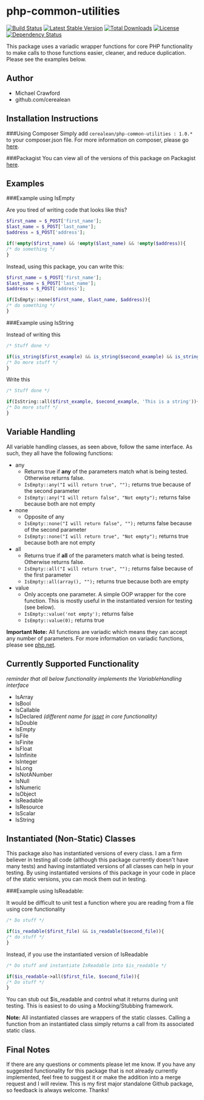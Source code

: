 php-common-utilities
====================

[![Build Status](https://travis-ci.org/cerealean/php-common-utilities.svg?branch=master)](https://travis-ci.org/cerealean/php-common-utilities) [![Latest Stable Version](https://poser.pugx.org/cerealean/php-common-utilities/v/stable.svg)](https://packagist.org/packages/cerealean/php-common-utilities) [![Total Downloads](https://poser.pugx.org/cerealean/php-common-utilities/downloads.svg)](https://packagist.org/packages/cerealean/php-common-utilities) [![License](https://poser.pugx.org/cerealean/php-common-utilities/license.svg)](https://packagist.org/packages/cerealean/php-common-utilities)
[![Dependency Status](https://www.versioneye.com/user/projects/54ecf43b78b4605a75000011/badge.svg?style=flat)](https://www.versioneye.com/user/projects/54ecf43b78b4605a75000011)

This package uses a variadic wrapper functions for core PHP functionality to make calls to those functions easier, cleaner, and reduce duplication. Please see the examples below.

Author
------
- Michael Crawford
- github.com/cerealean

Installation Instructions
-------------------------

###Using Composer
Simply add `cerealean/php-common-utilities : 1.0.*` to your composer.json file. For more information on composer, please go [here](https://getcomposer.org/).

###Packagist
You can view all of the versions of this package on Packagist [here](https://packagist.org/packages/cerealean/php-common-utilities).

Examples
--------

###Example using IsEmpty

Are you tired of writing code that looks like this?

```php
$first_name = $_POST['first_name'];
$last_name = $_POST['last_name'];
$address = $_POST['address'];

if(!empty($first_name) && !empty($last_name) && !empty($address)){
/* do something */
}
```

Instead, using this package, you can write this:

```php
$first_name = $_POST['first_name'];
$last_name = $_POST['last_name'];
$address = $_POST['address'];

if(IsEmpty::none($first_name, $last_name, $address)){
/* do something */
}
```

###Example using IsString

Instead of writing this

```php
/* Stuff done */

if(is_string($first_example) && is_string($second_example) && is_string('This is a string')){
/* Do more stuff */
}
```

Write this

```php
/* Stuff done */

if(IsString::all($first_example, $second_example, 'This is a string')){
/* Do more stuff */
}
```

Variable Handling
-----------------

All variable handling classes, as seen above, follow the same interface. As such, they all have the following functions:
 
 - any
     - Returns true if **any** of the parameters match what is being tested. Otherwise returns false.
     - `IsEmpty::any("I will return true", "");` returns true because of the second parameter
     - `IsEmpty::any("I will return false", "Not empty");` returns false because both are not empty
 - none
     - Opposite of any
     - `IsEmpty::none("I will return false", "");` returns false because of the second parameter
     - `IsEmpty::none("I will return true", "Not empty");` returns true because both are not empty
 - all
     - Returns true if **all** of the parameters match what is being tested. Otherwise returns false.
     - `IsEmpty::all("I will return true", "");` returns false because of the first parameter
     - `IsEmpty::all(array(), "");` returns true because both are empty
 - value
     - Only accepts one parameter. A simple OOP wrapper for the core function. This is mostly useful in the instantiated version for testing (see below).
     - `IsEmpty::value('not empty');` returns false
     - `IsEmpty::value(0);` returns true
     
**Important Note:** All functions are variadic which means they can accept any number of parameters. For more information on variadic functions, please see [php.net](http://php.net/manual/en/functions.arguments.php#functions.variable-arg-list).

Currently Supported Functionality
----------------------------------
*reminder that all below functionality implements the VariableHandling interface*

- IsArray
- IsBool
- IsCallable
- IsDeclared *(different name for [isset](http://php.net/manual/en/function.isset.php) in core functionality)*
- IsDouble
- IsEmpty
- IsFile
- IsFinite
- IsFloat
- IsInfinite
- IsInteger
- IsLong
- IsNotANumber
- IsNull
- IsNumeric
- IsObject
- IsReadable
- IsResource
- IsScalar
- IsString

Instantiated (Non-Static) Classes
---------------------------------

This package also has instantiated versions of every class. I am a firm believer in testing all code (although this package currently doesn't have many tests) 
and having instantiated versions of all classes can help in your testing. By using instantiated versions of this package in your code in place of the static 
versions, you can mock them out in testing.

###Example using IsReadable:

It would be difficult to unit test a function where you are reading from a file using core functionality

```php
/* Do stuff */

if(is_readable($first_file) && is_readable($second_file)){
/* do stuff */
}
```

Instead, if you use the instantiated version of IsReadable

```php
/* Do stuff and instantiate IsReadable into $is_readable */

if($is_readable->all($first_file, $second_file)){
/* Do stuff */
}
```

You can stub out $is_readable and control what it returns during unit testing. This is easiest to do using a Mocking/Stubbing framework.

**Note:** All instantiated classes are wrappers of the static classes. Calling a function from an instantiated class simply returns a call 
from its associated static class.

Final Notes
-----------
If there are any questions or comments please let me know. If you have any suggested functionality for this package that is not already 
currently implemented, feel free to suggest it or make the addition into a merge request and I will review. This is my first major 
standalone Github package, so feedback is always welcome. Thanks!


